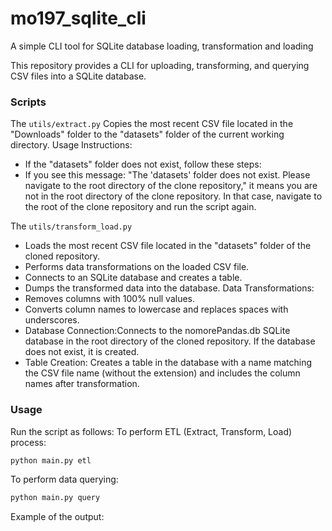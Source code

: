# mo197_sqlite_cli
A simple CLI tool for SQLite database loading, transformation and loading 

This repository provides a CLI for uploading, transforming, and querying CSV files into a SQLite database.

### Scripts
The `utils/extract.py` 
Copies the most recent CSV file located in the "Downloads" folder to the "datasets" folder of the current working directory.
Usage Instructions:
- If the "datasets" folder does not exist, follow these steps:
- If you see this message: "The 'datasets' folder does not exist. Please navigate to the root directory of the clone repository," it means you are not in the root directory of the clone repository. In that case, navigate to the root of the clone repository and run the script again.

The `utils/transform_load.py` 
- Loads the most recent CSV file located in the "datasets" folder of the cloned repository.
- Performs data transformations on the loaded CSV file.
- Connects to an SQLite database and creates a table.
- Dumps the transformed data into the database.
Data Transformations:
- Removes columns with 100% null values.
- Converts column names to lowercase and replaces spaces with underscores.
- Database Connection:Connects to the nomorePandas.db SQLite database in the root directory of the cloned repository. If the database does not exist, it is created.
- Table Creation: Creates a table in the database with a name matching the CSV file name (without the extension) and includes the column names after transformation.

### Usage

Run the script as follows:
To perform ETL (Extract, Transform, Load) process:
```python
python main.py etl
```
To perform data querying:
```python
python main.py query
```

Example of the output: